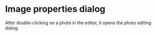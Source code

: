 # Image properties dialog

After double-clicking on a photo in the editor, it opens the photo editing dialog.
